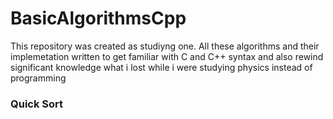 # BasicAlgorithmsCpp
This repository was created as studiyng one. All these algorithms and their implemetation written to get familiar with C and C++ syntax and also rewind significant knowledge what i lost while i were studying physics instead of programming 

### Quick Sort

